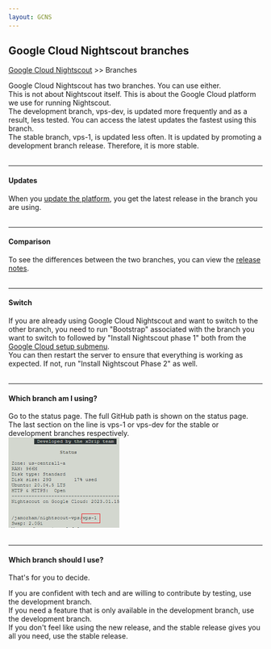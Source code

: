 ```yaml
---
layout: GCNS
---
```


## Google Cloud Nightscout branches
[Google Cloud Nightscout](./GoogleCloud.md) >> Branches  
  
Google Cloud Nightscout has two branches.  You can use either.  
This is not about Nightscout itself.  This is about the Google Cloud platform we use for running Nightscout.  
The development branch, vps-dev, is updated more frequently and as a result, less tested.  You can access the latest updates the fastest using this branch.  
The stable branch, vps-1, is updated less often.  It is updated by promoting a development branch release.  Therefore, it is more stable.  
<br/>  
  
---  
  
#### **Updates**  
When you [update the platform](./NS_SyncExecutables.md), you get the latest release in the branch you are using.  
<br/>  
  
---  
  
#### **Comparison**  
To see the differences between the two branches, you can view the [release notes](./GC_ReleaseNotes.md).  
<br/>  
  
---  
    
#### **Switch**  
If you are already using Google Cloud Nightscout and want to switch to the other branch, you need to run "Bootstrap" associated with the branch you want to switch to followed by "Install Nightscout phase 1" both from the [Google Cloud setup submenu](./Menu.md).  
You can then restart the server to ensure that everything is working as expected.  If not, run "Install Nightscout Phase 2" as well.  
<br/>  
  
---  
   
#### **Which branch am I using?**  
Go to the status page.  The full GitHub path is shown on the status page.  The last section on the line is vps-1 or vps-dev for the stable or development branches respectively.  
![](./images/BranchFlag.png)  
<br/>  
  
---  
  
#### **Which branch should I use?**  
That's for you to decide.  
  
If you are confident with tech and are willing to contribute by testing, use the development branch.  
If you need a feature that is only available in the development branch, use the development branch.  
If you don't feel like using the new release, and the stable release gives you all you need, use the stable release.  
  
